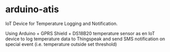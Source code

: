 # arduino-atis
IoT Device for Temperature Logging and Notification.

Using Arduino + GPRS Shield + DS18B20 temperature sensor as en IoT device to log temperature data to Thingspeak and send SMS notification on special event (i.e. temperature outside set threshold)
